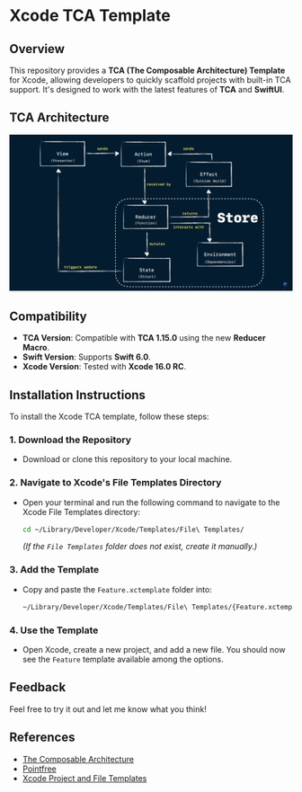
# Xcode TCA Template

## Overview

This repository provides a **TCA (The Composable Architecture) Template** for Xcode, allowing developers to quickly scaffold projects with built-in TCA support. It's designed to work with the latest features of **TCA** and **SwiftUI**.

## TCA Architecture

![TCA Architecture](https://github.com/mehmetbaykar/TCA-Xcode-Template/blob/main/Images/image_tca_graph.webp?raw=true)

## Compatibility

- **TCA Version**: Compatible with **TCA 1.15.0** using the new **Reducer Macro**.
- **Swift Version**: Supports **Swift 6.0**.
- **Xcode Version**: Tested with **Xcode 16.0 RC**.

## Installation Instructions

To install the Xcode TCA template, follow these steps:

### 1. Download the Repository
- Download or clone this repository to your local machine.

### 2. Navigate to Xcode's File Templates Directory
- Open your terminal and run the following command to navigate to the Xcode File Templates directory:
  
  ```bash
  cd ~/Library/Developer/Xcode/Templates/File\ Templates/
  ```
  *(If the `File Templates` folder does not exist, create it manually.)*

### 3. Add the Template
- Copy and paste the `Feature.xctemplate` folder into:

  ```bash
  ~/Library/Developer/Xcode/Templates/File\ Templates/{Feature.xctemplate}
  ```

### 4. Use the Template
- Open Xcode, create a new project, and add a new file. You should now see the `Feature` template available among the options.

## Feedback

Feel free to try it out and let me know what you think!

## References

- [The Composable Architecture](https://github.com/pointfreeco/swift-composable-architecture)
- [Pointfree](https://www.pointfree.co)
- [Xcode Project and File Templates](https://www.kodeco.com/26582967-xcode-project-and-file-templates)
